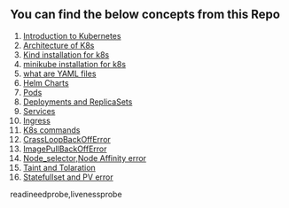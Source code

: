 ## You can find the below concepts from this Repo  

1) [Introduction to Kubernetes](/1_Introduction_to_k8s.md)
2) [Architecture of K8s](/1_Intro_Architecture_Installation/2-Architecture-of-k8s.md)
3) [Kind installation for k8s](/kind_installation/kind_installation_guide.md)
4) [minikube installation for k8s](/1_Intro_Architecture_Installation/3-minikube-installation.md)
5) [what are YAML files](/1_Intro_Architecture_Installation/4-YAML-files.md)
6) [Helm Charts](/1_Intro_Architecture_Installation/5-HelmCharts.md)  
7) [Pods](/2_Pods/Readme.md)
8) [Deployments and ReplicaSets](/3_Deployments_and_Replicasets/)
9) [Services](/4_Services/Readme.md)
10) [Ingress](/5_Ingress/Readme.md)
11) [K8s commands](https://kubernetes.io/docs/reference/kubectl/quick-reference/)
12) [CrassLoopBackOffError](/Error_Handling/2_CrashLoopBackOffError/Readme.md)
13) [ImagePullBackOffError](/Error_Handling/1_ImagePullBackError/Readme.md)
14) [Node_selector,Node Affinity error](/Error_Handling/3_NS_NA_Taints_Tolerance/Readme.md)
15) [Taint and Tolaration](/Error_Handling/3_NS_NA_Taints_Tolerance/Readme.md)
16) [Statefullset and PV error](/Error_Handling/4_Statefulset_and_Persistent_volume/Readme.md)
    

readineedprobe,livenessprobe
  

  